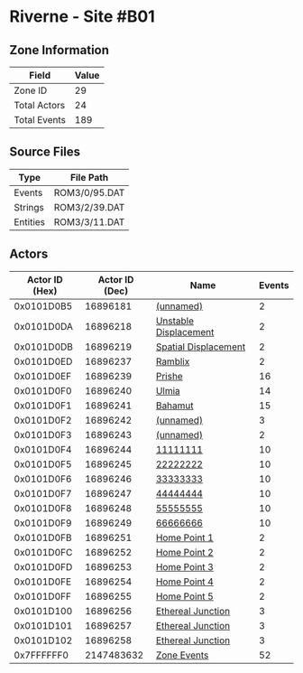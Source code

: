 # Riverne - Site #B01

## Zone Information

| Field        |   Value |
|--------------|---------|
| Zone ID      |      29 |
| Total Actors |      24 |
| Total Events |     189 |

## Source Files

| Type     | File Path     |
|----------|---------------|
| Events   | ROM3/0/95.DAT |
| Strings  | ROM3/2/39.DAT |
| Entities | ROM3/3/11.DAT |

## Actors

| Actor ID (Hex)   |   Actor ID (Dec) | Name                                                                 |   Events |
|------------------|------------------|----------------------------------------------------------------------|----------|
| 0x0101D0B5       |         16896181 | [(unnamed)](./16896181.md)                                           |        2 |
| 0x0101D0DA       |         16896218 | [Unstable Displacement](./16896218%20-%20Unstable%20Displacement.md) |        2 |
| 0x0101D0DB       |         16896219 | [Spatial Displacement](./16896219%20-%20Spatial%20Displacement.md)   |        2 |
| 0x0101D0ED       |         16896237 | [Ramblix](./16896237%20-%20Ramblix.md)                               |        2 |
| 0x0101D0EF       |         16896239 | [Prishe](./16896239%20-%20Prishe.md)                                 |       16 |
| 0x0101D0F0       |         16896240 | [Ulmia](./16896240%20-%20Ulmia.md)                                   |       14 |
| 0x0101D0F1       |         16896241 | [Bahamut](./16896241%20-%20Bahamut.md)                               |       15 |
| 0x0101D0F2       |         16896242 | [(unnamed)](./16896242.md)                                           |        3 |
| 0x0101D0F3       |         16896243 | [(unnamed)](./16896243.md)                                           |        2 |
| 0x0101D0F4       |         16896244 | [11111111](./16896244%20-%2011111111.md)                             |       10 |
| 0x0101D0F5       |         16896245 | [22222222](./16896245%20-%2022222222.md)                             |       10 |
| 0x0101D0F6       |         16896246 | [33333333](./16896246%20-%2033333333.md)                             |       10 |
| 0x0101D0F7       |         16896247 | [44444444](./16896247%20-%2044444444.md)                             |       10 |
| 0x0101D0F8       |         16896248 | [55555555](./16896248%20-%2055555555.md)                             |       10 |
| 0x0101D0F9       |         16896249 | [66666666](./16896249%20-%2066666666.md)                             |       10 |
| 0x0101D0FB       |         16896251 | [Home Point 1](./16896251%20-%20Home%20Point%201.md)                 |        2 |
| 0x0101D0FC       |         16896252 | [Home Point 2](./16896252%20-%20Home%20Point%202.md)                 |        2 |
| 0x0101D0FD       |         16896253 | [Home Point 3](./16896253%20-%20Home%20Point%203.md)                 |        2 |
| 0x0101D0FE       |         16896254 | [Home Point 4](./16896254%20-%20Home%20Point%204.md)                 |        2 |
| 0x0101D0FF       |         16896255 | [Home Point 5](./16896255%20-%20Home%20Point%205.md)                 |        2 |
| 0x0101D100       |         16896256 | [Ethereal Junction](./16896256%20-%20Ethereal%20Junction.md)         |        3 |
| 0x0101D101       |         16896257 | [Ethereal Junction](./16896257%20-%20Ethereal%20Junction.md)         |        3 |
| 0x0101D102       |         16896258 | [Ethereal Junction](./16896258%20-%20Ethereal%20Junction.md)         |        3 |
| 0x7FFFFFF0       |       2147483632 | [Zone Events](./Zone%20Events.md)                                    |       52 |
